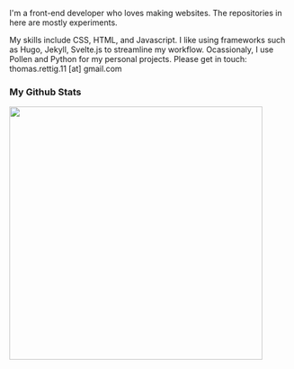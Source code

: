 I'm a front-end developer who loves making websites. The repositories in here are mostly experiments.

My skills include CSS, HTML, and Javascript. I like using frameworks such as Hugo, Jekyll, Svelte.js to streamline my workflow. Ocassionaly, I use Pollen and Python for my personal projects. Please get in touch: thomas.rettig.11 [at] gmail.com
### My Github Stats
<img width="450px" src="https://github-readme-stats.vercel.app/api?username=thomasrettig&show_icons=true&include_all_commits=true&count_private=true&&hide=issues&theme=tokyonight&border_radius=6px"/>
